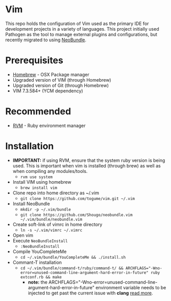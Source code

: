 Vim
===

This repo holds the configuration of Vim used as the primary IDE for development projects in a variety of languages. This project initially used Pathogen as the tool to manage external plugins and configurations, but recently migrated to using [NeoBundle](https://github.com/Shougo/neobundle.vim).

# Prerequisites
* [Homebrew](http://brew.sh/) - OSX Package manager
* Upgraded version of VIM (through Homebrew)
* Upgraded version of Git (through Homebrew)
* VIM 7.3.584+ (YCM dependency)

# Recommended
* [RVM](https://rvm.io/) - Ruby environment manager

# Installation
* __IMPORTANT:__ if using RVM, ensure that the system ruby version is being used. This is important when vim is installed (through brew) as well as when compiling any modules/tools.
	* `rvm use system`
* Install VIM using homebrew
	* `brew install vim`
* Clone repo into home directory as ~/.vim
	* `git clone https://github.com/togume/vim.git ~/.vim`
* Install NeoBundle
	* `mkdir -p ~/.vim/bundle`
	* `git clone https://github.com/Shougo/neobundle.vim ~/.vim/bundle/neobundle.vim`
* Create soft-link of vimrc in home directory
	* `ln -s ~/.vim/vimrc ~/.vimrc`
* Open vim
* Execute `NeoBundleInstall`
	* `:NeoBundleInstall`
* Compile YouCompleteMe
	* `cd ~/.vim/bundle/YouCompleteMe && ./install.sh`
* Commant-T installation
	* `cd ~/.vim/bundle/command-t/ruby/command-t/ && ARCHFLAGS="-Wno-error=unused-command-line-argument-hard-error-in-future" ruby extconf.rb && make`
		* __note:__ the ARCHFLAGS="-Wno-error=unused-command-line-argument-hard-error-in-future" environment variable needs to be injected to get past the current issue with **clang** [read more](https://langui.sh/2014/03/10/wunused-command-line-argument-hard-error-in-future-is-a-harsh-mistress/).
